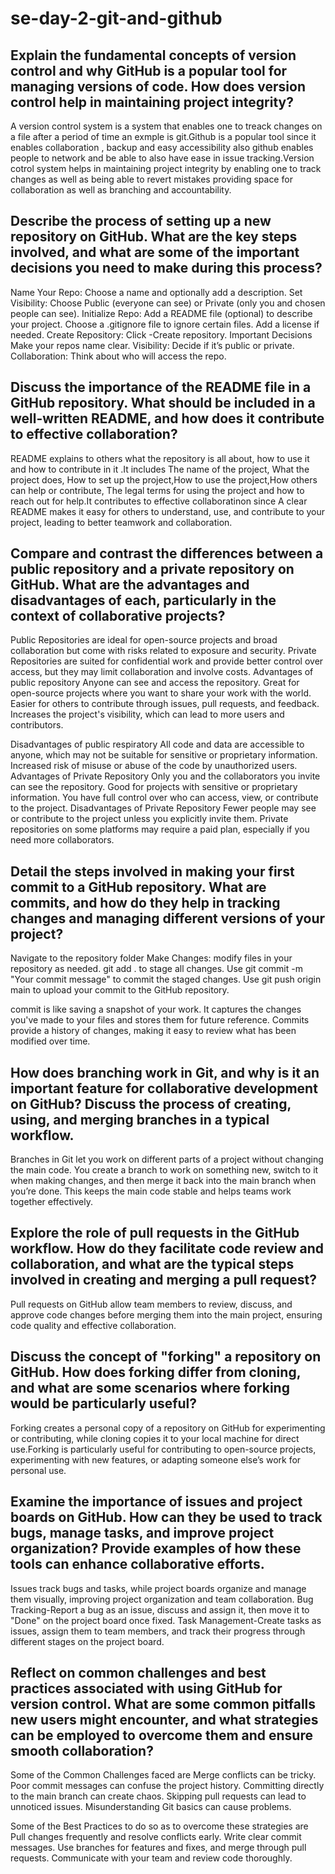 # se-day-2-git-and-github
## Explain the fundamental concepts of version control and why GitHub is a popular tool for managing versions of code. How does version control help in maintaining project integrity?
A version control system  is a system that enables one to treack changes on a file after a period of time  an exmple is git.Github is a popular tool since it enables collaboration , backup and easy accessibility also github enables people to network and be able to also  have ease in issue tracking.Version cotrol system helps in maintaining project integrity by enabling one to track changes as well as being able to revert mistakes providing space for collaboration as well as branching  and accountability.

## Describe the process of setting up a new repository on GitHub. What are the key steps involved, and what are some of the important decisions you need to make during this process?
Name Your Repo:
Choose a name and optionally add a description.
Set Visibility:
Choose Public (everyone can see) or Private (only you and chosen people can see).
Initialize Repo:
Add a README file (optional) to describe your project.
Choose a .gitignore file to ignore certain files.
Add a license if needed.
Create Repository:
Click -Create repository.
Important Decisions
Make your repos name  clear.
Visibility: Decide if it’s public or private.
Collaboration: Think about who will access the repo.


## Discuss the importance of the README file in a GitHub repository. What should be included in a well-written README, and how does it contribute to effective collaboration?
README explains to others what the repository is all about, how to use it and how to contribute in it .It includes The name of the project, What the project does, How to set up the project,How to use the project,How others can help or contribute, The legal terms for using the project and how to reach out for help.It contributes to effective collaboratinon since A clear README makes it easy for others to understand, use, and contribute to your project, leading to better teamwork and collaboration.

## Compare and contrast the differences between a public repository and a private repository on GitHub. What are the advantages and disadvantages of each, particularly in the context of collaborative projects?
Public Repositories are ideal for open-source projects and broad collaboration but come with risks related to exposure and security.
Private Repositories are suited for confidential work and provide better control over access, but they may limit collaboration and involve costs.
Advantages of public repository
 Anyone can see and access the repository. Great for open-source projects where you want to share your work with the world.
 Easier for others to contribute through issues, pull requests, and feedback.
Increases the project's visibility, which can lead to more users and contributors.

Disadvantages of public respiratory
 All code and data are accessible to anyone, which may not be suitable for sensitive or proprietary information.
 Increased risk of misuse or abuse of the code by unauthorized users.
Advantages of Private Repository
Only you and the collaborators you invite can see the repository. Good for projects with sensitive or proprietary information.
You have full control over who can access, view, or contribute to the project.
Disadvantages of Private Repository
 Fewer people may see or contribute to the project unless you explicitly invite them.
 Private repositories on some platforms may require a paid plan, especially if you need more collaborators.

## Detail the steps involved in making your first commit to a GitHub repository. What are commits, and how do they help in tracking changes and managing different versions of your project?
Navigate to the repository folder  Make Changes:
modify files in your repository as needed.
 git add . to stage all changes. 
Use git commit -m "Your commit message" to commit the staged changes.
Use git push origin main to upload your commit to the GitHub repository.

commit  is like saving a snapshot of your work. It captures the changes you've made to your files and stores them for future reference.
Commits provide a history of changes, making it easy to review what has been modified over time.

## How does branching work in Git, and why is it an important feature for collaborative development on GitHub? Discuss the process of creating, using, and merging branches in a typical workflow.
Branches in Git let you work on different parts of a project without changing the main code. You create a branch to work on something new, switch to it when making changes, and then merge it back into the main branch when you’re done. This keeps the main code stable and helps teams work together effectively.

## Explore the role of pull requests in the GitHub workflow. How do they facilitate code review and collaboration, and what are the typical steps involved in creating and merging a pull request?
Pull requests on GitHub allow team members to review, discuss, and approve code changes before merging them into the main project, ensuring code quality and effective collaboration.

## Discuss the concept of "forking" a repository on GitHub. How does forking differ from cloning, and what are some scenarios where forking would be particularly useful?
Forking creates a personal copy of a repository on GitHub for experimenting or contributing, while cloning copies it to your local machine for direct use.Forking is particularly useful for contributing to open-source projects, experimenting with new features, or adapting someone else’s work for personal use.

## Examine the importance of issues and project boards on GitHub. How can they be used to track bugs, manage tasks, and improve project organization? Provide examples of how these tools can enhance collaborative efforts.
Issues track bugs and tasks, while project boards organize and manage them visually, improving project organization and team collaboration.
Bug Tracking-Report a bug as an issue, discuss and assign it, then move it to "Done" on the project board once fixed.
Task Management-Create tasks as issues, assign them to team members, and track their progress through different stages on the project board.

## Reflect on common challenges and best practices associated with using GitHub for version control. What are some common pitfalls new users might encounter, and what strategies can be employed to overcome them and ensure smooth collaboration?

 Some of the Common Challenges faced are
Merge conflicts can be tricky.
Poor commit messages can confuse the project history.
Committing directly to the main branch can create chaos.
Skipping pull requests can lead to unnoticed issues.
Misunderstanding Git basics can cause problems.

Some of the Best Practices to do so as to overcome these strategies are
Pull changes frequently and resolve conflicts early.
Write clear commit messages.
Use branches for features and fixes, and merge through pull requests.
Communicate with your team and review code thoroughly.






